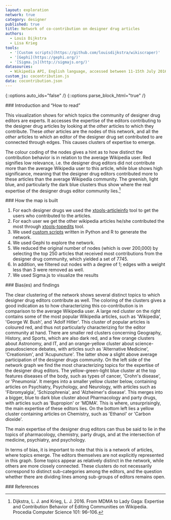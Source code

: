 ```yaml
---
layout: exploration
network: true
category: designer
published: true
title: Network of co-contribution on designer drug articles
authors:
  - Louis Dijkstra
  - Lisa Krieg
tools:
  - '[Custom scripts](https://github.com/louisdijkstra/wikiscraper)'
  - '[Gephi](https://gephi.org/)'
  - '[Sigma.js](http://sigmajs.org/)'
datasources:
  - Wikipedia API, English language, accessed between 11-15th July 2016
custom_js: cocontribution.js
data: cocontribution.json
---
```

{::options auto_ids="false" /}
{::options parse_block_html="true" /}
<div class="intro">
### Introduction and “How to read”

This visualization shows for which topics the community of designer drug editors are experts. It accesses the expertise of the editors contributing to the designer drug articles by looking at the _other_ articles to which they contribute. These _other_ articles are the nodes of this network, and all the _other_ articles to which an editor of the designer drug set contributed to are connected through edges. This causes clusters of expertise to emerge.

The colour coding of the nodes gives a hint as to how distinct the contribution behavior is in relation to the average Wikipedia user. Red signifies low relevance, i.e. the designer drug editors did not contribute more than the average Wikipedia user to this article, while blue shows high significance, meaning that the designer drug editors contributed more to these articles than the average Wikipedia community. The greenish, light blue, and particularly the dark blue clusters thus show where the real expertise of the designer drugs editor community lies.[^1]  
</div>

<div class="protocol">
### How the map is built

1. For each designer drugs we used the [xtools-articleinfo](https://tools.wmflabs.org/xtools-articleinfo/) tool to get the users who contributed to the articles.
2. For each user we get the other wikipedia articles he/she contributed the most through [xtools-topedits](https://tools.wmflabs.org/xtools/topedits/) tool.
3. We used [custom scripts](https://github.com/louisdijkstra/wikiscraper) written in Python and R to generate the network.
4. We used Gephi to explore the network.
5. We reduced the original number of nodes (which is over 200,000) by selecting the top 250 articles that received most contributions from the designer drug community, which yielded a set of 7745.
6. In addition, we filtered out nodes with a degree of 1; edges with a weight less than 3 were removed as well.
7. We used Sigma.js to visualize the results

</div>

<div class="findings">
### Bias(es) and findings

The clear clustering of the network shows several distinct topics to which designer drug editors contribute as well. The coloring of the clusters gives a good indication as to how characterizing this co-contribution is in comparison to the average Wikipedia user. A large red cluster on the right contains some of the most popular Wikipedia articles, such as 'Wikipedia', 'George W. Bush', and 'Adolf Hitler'. This cluster of popular articles is coloured red, and thus not particularly characterizing for the editor community at hand. There are smaller red clusters concerning Geography, History, and Sports, which are also dark red, and a few orange clusters about Astronomy, and IT, and an orange-yellow cluster about science-pseudoscience debates, with articles such as 'Alternative Medicine', 'Creationism', and 'Acupuncture'. The latter show a slight above average participation of the designer drugs community. On the left side of the network graph we find the most characterizing topics for the expertise of the designer drug editors. The yellow-green-light blue cluster at the top features diseases of the body, such as types of cancer, 'Crohn's disease', or 'Pneumonia'. It merges into a smaller yellow cluster below, containing articles on Psychiatry, Psychology, and Neurology, with articles such as 'Fibromyalgia', 'Schizophrenia', and 'Alzheimer's disease'. This merges into a bigger, blue to dark blue cluster about Pharmacology and party drugs, with articles such as 'Bupropion' or 'MDMA'. This is where, unsurprisingly, the main expertise of these editors lies. On the bottom left lies a yellow cluster containing articles on Chemistry, such as 'Ethanol' or 'Carbon dioxide'.

The main expertise of the designer drug editors can thus be said to lie in the topics of pharmacology, chemistry, party drugs, and at the intersection of medicine, psychiatry, and psychology.

In terms of bias, it is important to note that this is a network of articles, where topics emerge. The editors themselves are not explicitly represented in this graph. Some topics appear as relatively distinct in the network, while others are more closely connected. These clusters do not necessarily correspond to distinct sub-categories among the editors, and the question whether there are dividing lines among sub-groups of editors remains open.
</div>

<div class="references">
### References

[^1]: Dijkstra, L. J. and Krieg, L. J. 2016. From MDMA to Lady Gaga: Expertise and Contribution Behavior of Editing Communities on Wikipedia. Procedia Computer Science 101: 96–106.
</div>
